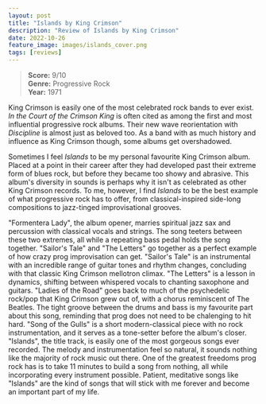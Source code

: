 ```yaml
---
layout: post
title: "Islands by King Crimson"
description: "Review of Islands by King Crimson"
date: 2022-10-26
feature_image: images/islands_cover.png
tags: [reviews]
---
```


>**Score:** 9/10<br>
>**Genre:** Progressive Rock<br>
>**Year:** 1971

King Crimson is easily one of the most celebrated rock bands to ever exist. *In the Court of the Crimson King* is often cited as among the first and most influential progressive rock albums. Their new wave reorientation with *Discipline* is almost just as beloved too. As a band with as much history and influence as King Crimson though, some albums get overshadowed.

<!--more-->

Sometimes I feel *Islands* to be my personal favourite King Crimson album. Placed at a point in their career after they had developed past their extreme form of blues rock, but before they became too showy and abrasive. This album's diversity in sounds is perhaps why it isn't as celebrated as other King Crimson records. To me, however, I find *Islands* to be the best example of what progressive rock has to offer, from classical-inspired side-long compositions to jazz-tinged improvisational grooves.

"Formentera Lady", the album opener, marries spiritual jazz sax and percussion with classical vocals and strings. The song teeters between these two extremes, all while a repeating bass pedal holds the song together. "Sailor's Tale" and "The Letters" go together as a perfect example of how crazy prog improvisation can get. "Sailor's Tale" is an instrumental with an incredible range of guitar tones and rhythm changes, concluding with that classic King Crimson mellotron climax. "The Letters" is a lesson in dynamics, shifting between whispered vocals to chanting saxophone and guitars. "Ladies of the Road" goes back to much of the psychedelic rock/pop that King Crimson grew out of, with a chorus reminiscent of The Beatles. The tight groove between the drums and bass is my favourite part about this song, reminding that prog does not need to be chalenging to hit hard. "Song of the Gulls" is a short modern-classical piece with no rock instrumentation, and it serves as a tone-setter before the album's closer. "Islands", the title track, is easily one of the most gorgeous songs ever recorded. The melody and instrumentation feel so natural, it sounds nothing like the majority of rock music out there. One of the greatest freedoms prog rock has is to take 11 minutes to build a song from nothing, all while incorporating every instrument possible. Patient, meditative songs like "Islands" are the kind of songs that will stick with me forever and become an important part of my life.

